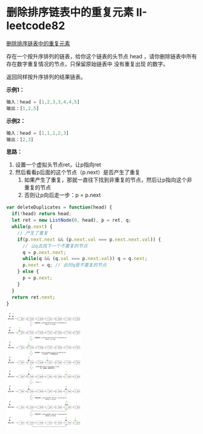 # 删除排序链表中的重复元素 II-leetcode82

<a href="https://leetcode-cn.com/problems/remove-duplicates-from-sorted-list-ii/" target="_blank">删除排序链表中的重复元素</a>

存在一个按升序排列的链表，给你这个链表的头节点 head ，请你删除链表中所有存在数字重复情况的节点，只保留原始链表中 没有重复出现 的数字。

返回同样按升序排列的结果链表。



**示例1：**

```js
输入：head = [1,2,3,3,4,4,5]
输出：[1,2,5]
```

**示例2：**

```js
输入：head = [1,1,1,2,3]
输出：[2,3]
```



**思路：**

1. 设置一个虚拟头节点ret，让p指向ret
2. 然后看看p后面的这个节点（p.next）是否产生了重复
   1. 如果产生了重复，那就一直往下找到非重复的节点，然后让p指向这个非重复的节点
   2. 否则让p向后走一步：p = p.next

```js
var deleteDuplicates = function(head) {
  if(!head) return head;
  let ret = new ListNode(0, head), p = ret, q;
  while(p.next) {
    // 产生了重复
    if(p.next.next && (p.next.val === p.next.next.val)) {
      // 让q去找下一个不重复的节点
      q = p.next.next;
      while(q && (q.val === p.next.val)) q = q.next;
      p.next = q; // 此时q是不重复的节点
    } else {
      p = p.next;
    }
  }
  return ret.next;
}
```

<img src="./assets/leetcode82.png" alt="leetcode82" style="zoom:30%;" />

